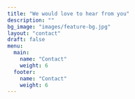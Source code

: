 ```yaml
---
title: "We would love to hear from you"
description: ""
bg_image: "images/feature-bg.jpg"
layout: "contact"
draft: false
menu:
  main:
    name: "Contact"
    weight: 6
  footer:
    name: "Contact"
    weight: 6
---
```

